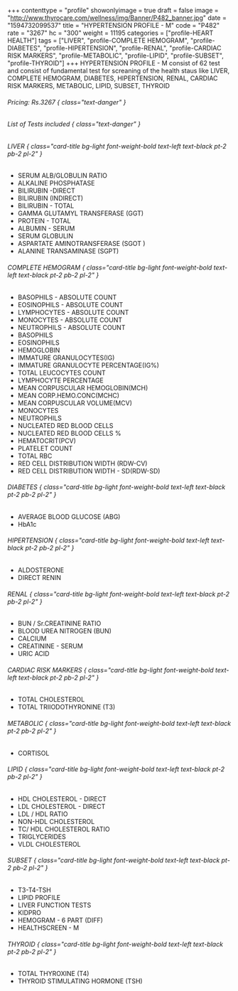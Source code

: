 +++
contenttype = "profile"
showonlyimage = true
draft = false
image = "http://www.thyrocare.com/wellness/img/Banner/P482_banner.jpg"
date = "1594732099537"
title = "HYPERTENSION PROFILE - M"
code = "P482"
rate = "3267"
hc = "300"
weight = 11195
categories = ["profile-HEART HEALTH"]
tags = ["LIVER", "profile-COMPLETE HEMOGRAM", "profile-DIABETES", "profile-HIPERTENSION", "profile-RENAL", "profile-CARDIAC RISK MARKERS", "profile-METABOLIC", "profile-LIPID", "profile-SUBSET", "profile-THYROID"]
+++
HYPERTENSION PROFILE - M consist of 62 test and consist of fundamental test for screaning of the health staus like LIVER, COMPLETE HEMOGRAM, DIABETES, HIPERTENSION, RENAL, CARDIAC RISK MARKERS, METABOLIC, LIPID, SUBSET, THYROID
<!--more-->
###### Pricing: Rs.3267 { class="text-danger" }

###### List of Tests included { class="text-danger" }

###### LIVER { class="card-title bg-light font-weight-bold text-left text-black pt-2 pb-2 pl-2" } 
* SERUM ALB/GLOBULIN RATIO
* ALKALINE PHOSPHATASE
* BILIRUBIN -DIRECT
* BILIRUBIN (INDIRECT)
* BILIRUBIN - TOTAL
* GAMMA GLUTAMYL TRANSFERASE (GGT)
* PROTEIN - TOTAL
* ALBUMIN - SERUM
* SERUM GLOBULIN
* ASPARTATE AMINOTRANSFERASE (SGOT )
* ALANINE TRANSAMINASE (SGPT)
###### COMPLETE HEMOGRAM { class="card-title bg-light font-weight-bold text-left text-black pt-2 pb-2 pl-2" } 
* BASOPHILS - ABSOLUTE COUNT
* EOSINOPHILS - ABSOLUTE COUNT
* LYMPHOCYTES - ABSOLUTE COUNT
* MONOCYTES - ABSOLUTE COUNT
* NEUTROPHILS - ABSOLUTE COUNT
* BASOPHILS
* EOSINOPHILS
* HEMOGLOBIN
* IMMATURE GRANULOCYTES(IG)
* IMMATURE GRANULOCYTE PERCENTAGE(IG%)
* TOTAL LEUCOCYTES COUNT
* LYMPHOCYTE PERCENTAGE
* MEAN CORPUSCULAR HEMOGLOBIN(MCH)
* MEAN CORP.HEMO.CONC(MCHC)
* MEAN CORPUSCULAR VOLUME(MCV)
* MONOCYTES
* NEUTROPHILS
* NUCLEATED RED BLOOD CELLS
* NUCLEATED RED BLOOD CELLS %
* HEMATOCRIT(PCV)
* PLATELET COUNT
* TOTAL RBC
* RED CELL DISTRIBUTION WIDTH (RDW-CV)
* RED CELL DISTRIBUTION WIDTH - SD(RDW-SD)
###### DIABETES { class="card-title bg-light font-weight-bold text-left text-black pt-2 pb-2 pl-2" } 
* AVERAGE BLOOD GLUCOSE (ABG)
* HbA1c
###### HIPERTENSION { class="card-title bg-light font-weight-bold text-left text-black pt-2 pb-2 pl-2" } 
* ALDOSTERONE
* DIRECT RENIN
###### RENAL { class="card-title bg-light font-weight-bold text-left text-black pt-2 pb-2 pl-2" } 
* BUN / Sr.CREATININE RATIO
* BLOOD UREA NITROGEN (BUN)
* CALCIUM
* CREATININE - SERUM
* URIC ACID
###### CARDIAC RISK MARKERS { class="card-title bg-light font-weight-bold text-left text-black pt-2 pb-2 pl-2" } 
* TOTAL CHOLESTEROL
* TOTAL TRIIODOTHYRONINE (T3)
###### METABOLIC { class="card-title bg-light font-weight-bold text-left text-black pt-2 pb-2 pl-2" } 
* CORTISOL
###### LIPID { class="card-title bg-light font-weight-bold text-left text-black pt-2 pb-2 pl-2" } 
* HDL CHOLESTEROL - DIRECT
* LDL CHOLESTEROL - DIRECT
* LDL / HDL RATIO
* NON-HDL CHOLESTEROL
* TC/ HDL CHOLESTEROL RATIO
* TRIGLYCERIDES
* VLDL CHOLESTEROL
###### SUBSET { class="card-title bg-light font-weight-bold text-left text-black pt-2 pb-2 pl-2" } 
* T3-T4-TSH
* LIPID PROFILE
* LIVER FUNCTION TESTS
* KIDPRO
* HEMOGRAM - 6 PART (DIFF)
* HEALTHSCREEN - M
###### THYROID { class="card-title bg-light font-weight-bold text-left text-black pt-2 pb-2 pl-2" } 
* TOTAL THYROXINE (T4)
* THYROID STIMULATING HORMONE (TSH)
